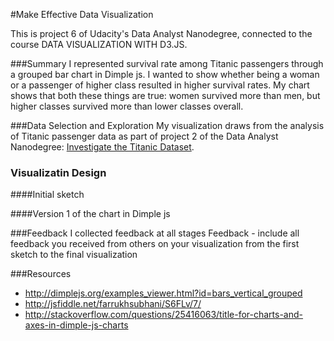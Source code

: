 #Make Effective Data Visualization

This is project 6 of Udacity's Data Analyst Nanodegree, connected to the course DATA VISUALIZATION WITH D3.JS.

###Summary
I represented survival rate among Titanic passengers through a grouped bar chart in Dimple js. 
I wanted to show whether being a woman or a passenger of higher class resulted in higher survival
rates. My chart shows that both these things are true: women survived more than men, but higher
classes survived more than lower classes overall.

###Data Selection and Exploration
My visualization draws from the analysis of Titanic passenger data as part of project 2 of the
Data Analyst Nanodegree: [Investigate the Titanic Dataset](https://github.com/robertozanchi/titanic-data).




### Visualizatin Design
####Initial sketch

####Version 1 of the chart in Dimple js


###Feedback
I collected feedback at all stages
Feedback - include all feedback you received from others on your visualization from the first sketch to the final visualization



###Resources
- http://dimplejs.org/examples_viewer.html?id=bars_vertical_grouped
- http://jsfiddle.net/farrukhsubhani/S6FLv/7/
- http://stackoverflow.com/questions/25416063/title-for-charts-and-axes-in-dimple-js-charts